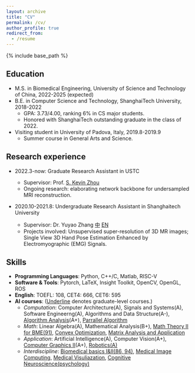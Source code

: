 ```yaml
---
layout: archive
title: "CV"
permalink: /cv/
author_profile: true
redirect_from:
  - /resume
---
```


{% include base_path %}

Education
-----
* M.S. in Biomedical Engineering, University of Science and Technology of China, 2022-2025 (expected)
* B.E. in Computer Science and Technology, ShanghaiTech University, 2018-2022
  * GPA: 3.73/4.00, ranking 6% in CS major students.
  * Honored with ShanghaiTech outstanding graduate in the class of 2022.
* Visiting student in University of Padova, Italy, 2019.8-2019.9
  * Summer course in General Arts and Science.
  
Research experience
---
* 2022.3-now: Graduate Research Assistant in USTC
  * Supervisor: Prof. [S. Kevin Zhou](http://bme.ustc.edu.cn/2021/1115/c28129a532912/page.htm)
  * Ongoing research: elaborating network backbone for undersampled MRI reconstruction.

* 2020.10-2021.8: Undergraduate Research Assistant in Shanghaitech University
  * Supervisor: Dr. Yuyao Zhang [中](https://sist.shanghaitech.edu.cn/2020/0707/c7499a53859/page.htm) [EN](https://sist.shanghaitech.edu.cn/sist_en/_t113/2020/0814/c7582a54827/page.htm)
  * Projects involved: Unsupervised super-resolution of 3D MR images; Single View 3D Hand Pose Estimation Enhanced by Electromyographic (EMG) Signals.
  
Skills
-----
* **Programming Languages**: Python, C++/C, Matlab, RISC-V
* **Software & Tools**: Pytorch, LaTeX, Insight Toolkit, OpenCV, OpenGL, ROS
* **English**: TOEFL: 108, CET4: 666, CET6: 595
* **AI courses**: (<u>Underline</u> denotes graduate-level courses.)
  * *Computation*:  Computer Architecture(A), Signals and Systems(A), Software Engineerng(A), Algorithms and Data Structure(A-), <u>Algorithm Analysis</u>(A+), <u>Parrallel Algorithm</u>  
  * *Math*: Linear Algebra(A), Mathematical Analysis(B+), <u>Math Theory II for BME(91)</u>, <u>Convex Optimization</u>, <u>Matrix Analysis and Application</u>
  * *Application*: Artificial Intelligence(A), Computer Vision(A+), <u>Computer Graphics II</u>(A+), <u>Robotics(A)</u>
  * *Interdiscipline*: <u>Biomedical basics I&II(86, 94)</u>, <u>Medical Image Computing</u>, <u>Medical Visuliazation</u>, <u>Cognitive Neuroscience(psychology)</u>
